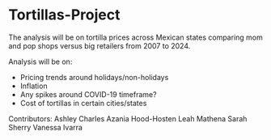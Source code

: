 # Tortillas-Project
The analysis will be on tortilla prices across Mexican states comparing mom and pop shops versus big retailers from  2007 to 2024.

Analysis will be on:

- Pricing trends around holidays/non-holidays
- Inflation
- Any spikes around COVID-19 timeframe?
- Cost of tortillas in certain cities/states

Contributors:
Ashley Charles
Azania Hood-Hosten
Leah Mathena
Sarah Sherry
Vanessa Ivarra